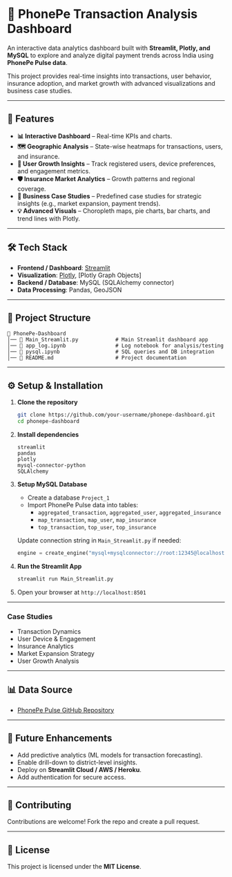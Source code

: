 # 📱 PhonePe Transaction Analysis Dashboard  

An interactive data analytics dashboard built with **Streamlit, Plotly, and MySQL** to explore and analyze digital payment trends across India using **PhonePe Pulse data**.  

This project provides real-time insights into transactions, user behavior, insurance adoption, and market growth with advanced visualizations and business case studies.  

---

## 🚀 Features  

- **📊 Interactive Dashboard** – Real-time KPIs and charts.  
- **🗺️ Geographic Analysis** – State-wise heatmaps for transactions, users, and insurance.  
- **👥 User Growth Insights** – Track registered users, device preferences, and engagement metrics.  
- **🛡️ Insurance Market Analytics** – Growth patterns and regional coverage.  
- **🎯 Business Case Studies** – Predefined case studies for strategic insights (e.g., market expansion, payment trends).  
- **💡 Advanced Visuals** – Choropleth maps, pie charts, bar charts, and trend lines with Plotly.  

---

## 🛠️ Tech Stack  

- **Frontend / Dashboard**: [Streamlit](https://streamlit.io/)  
- **Visualization**: [Plotly](https://plotly.com/), [Plotly Graph Objects]  
- **Backend / Database**: MySQL (SQLAlchemy connector)  
- **Data Processing**: Pandas, GeoJSON  

---

## 📂 Project Structure  

```
📁 PhonePe-Dashboard
│── 📄 Main_Streamlit.py            # Main Streamlit dashboard app
│── 📄 app_log.ipynb                # Log notebook for analysis/testing
│── 📄 pysql.ipynb                  # SQL queries and DB integration
│── 📄 README.md                    # Project documentation
```

---

## ⚙️ Setup & Installation  

1. **Clone the repository**  
   ```bash
   git clone https://github.com/your-username/phonepe-dashboard.git
   cd phonepe-dashboard
   ```

2. **Install dependencies**  
   ```
   streamlit
   pandas
   plotly
   mysql-connector-python
   SQLAlchemy
   ```

3. **Setup MySQL Database**  
   - Create a database `Project_1`  
   - Import PhonePe Pulse data into tables:  
     - `aggregated_transaction`, `aggregated_user`, `aggregated_insurance`  
     - `map_transaction`, `map_user`, `map_insurance`  
     - `top_transaction`, `top_user`, `top_insurance`  

   Update connection string in `Main_Streamlit.py` if needed:  
   ```python
   engine = create_engine("mysql+mysqlconnector://root:12345@localhost:3306/Project_1")
   ```

4. **Run the Streamlit App**  
   ```bash
   streamlit run Main_Streamlit.py
   ```

5. Open your browser at `http://localhost:8501`

---

### Case Studies  
- Transaction Dynamics  
- User Device & Engagement  
- Insurance Analytics  
- Market Expansion Strategy  
- User Growth Analysis  

---

## 📊 Data Source  

- [PhonePe Pulse GitHub Repository](https://github.com/PhonePe/pulse)  

---

## 📌 Future Enhancements  

- Add predictive analytics (ML models for transaction forecasting).  
- Enable drill-down to district-level insights.  
- Deploy on **Streamlit Cloud / AWS / Heroku**.  
- Add authentication for secure access.  

---

## 🤝 Contributing  

Contributions are welcome! Fork the repo and create a pull request.  

---

## 📝 License  

This project is licensed under the **MIT License**.  
